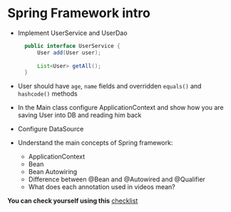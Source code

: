 # Spring Framework intro

- Implement UserService and UserDao
  
    ```java
      public interface UserService {
          User add(User user);
      
          List<User> getAll();
      }
    ```
  
- User should have `age`, `name` fields and overridden `equals()` and `hashcode()` methods

- In the Main class configure ApplicationContext and show how you are saving User into DB and
  reading him back

- Configure DataSource

- Understand the main concepts of Spring framework:
    - ApplicationContext
    - Bean
    - Bean Autowiring
    - Difference between @Bean and @Autowired and @Qualifier
    - What does each annotation used in videos mean?

__You can check yourself using this__ [checklist](https://mate-academy.github.io/jv-program-common-mistakes/java-spring/intro/java-spring-intro)
